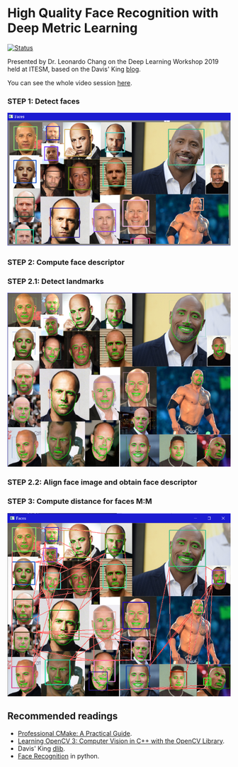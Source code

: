 # High Quality Face Recognition with Deep Metric Learning

 [![Status](https://travis-ci.org/langheran/face-recognition-deep-metric-learning.svg?branch=master)](https://travis-ci.org/langheran/face-recognition-deep-metric-learning)

Presented by Dr. Leonardo Chang on the Deep Learning Workshop 2019 held at ITESM, based on the Davis' King [blog](http://blog.dlib.net/2017/02/high-quality-face-recognition-with-deep.html).

You can see the whole video session [here](videos/Leonardo%20Chang%20-%2028Jun2019.mp4).

### STEP 1: Detect faces

![-](images/draw_faces.png)

### STEP 2: Compute face descriptor

### STEP 2.1: Detect landmarks

![-](images/draw_keypoints.png)

### STEP 2.2: Align face image and obtain face descriptor

### STEP 3: Compute distance for faces M:M

![-](images/draw_relationships.png)

## Recommended readings

- [Professional CMake: A Practical Guide](https://crascit.com/professional-cmake/).
- [Learning OpenCV 3: Computer Vision in C++ with the OpenCV Library](https://www.amazon.com.mx/Learning-OpenCV-Computer-Vision-Library/dp/1491937998?source=ps-sl-shoppingads-lpcontext&psc=1).
- Davis' King [dlib](https://github.com/davisking/dlib).
- [Face Recognition](https://github.com/ageitgey/face_recognition) in python.